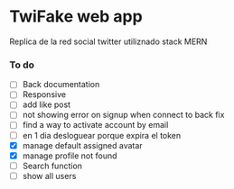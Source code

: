 # TwiFake web app

Replica de la red social twitter utiliznado stack MERN

### To do

- [ ] Back documentation
- [ ] Responsive
- [ ] add like post
- [ ] not showing error on signup when connect to back fix
- [ ] find a way to activate account by email
- [ ] en 1 dia desloguear porque expira el token
- [x] manage default assigned avatar
- [x] manage profile not found
- [ ] Search function
- [ ] show all users
